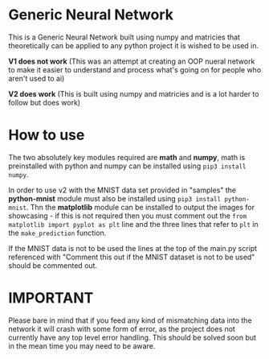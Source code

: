 # Generic Neural Network

This is a Generic Neural Network built using numpy and matricies that theoretically can be applied to any python project it is wished to be used in.

**V1 does not work**
(This was an attempt at creating an OOP nueral network to make it easier to understand and process what's going on for people who aren't used to ai)

**V2 does work**
(This is built using numpy and matricies and is a lot harder to follow but does work)

# How to use

The two absolutely key modules required are **math** and **numpy**, math is preinstalled with python and numpy can be installed using `pip3 install numpy`.

In order to use v2 with the MNIST data set provided in "samples" the **python-mnist** module must also be installed using `pip3 install python-mnist`.
Thn the **matplotlib** module can be installed to output the images for showcasing - if this is not required then you must comment out the `from matplotlib import pyplot as plt` line and the three lines that refer to `plt` in the `make_prediction` function.

If the MNIST data is not to be used the lines at the top of the main.py script referenced with "Comment this out if the MNIST dataset is not to be used" should be commented out.

# IMPORTANT

Please bare in mind that if you feed any kind of mismatching data into the network it will crash with some form of error, as the project does not currently have any top level error handling.
This should be solved soon but in the mean time you may need to be aware.
